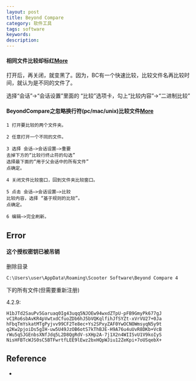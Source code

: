```yaml
---
layout: post
title: Beyond Compare
category: 软件工具
tags: software
keywords: 
description: 
---
```


#### 相同文件比较却标红[More](http://blog.chinaunix.net/uid-20753106-id-3966647.html)

打开后，再关闭，就变黑了。因为，BC有一个快速比较，比较文件名再比较时间，就认为是不同的文件了。

选择“会话”->“会话设置”里面的 “比较”选项卡，勾上“比较内容”->“二进制比较”

#### BeyondCompare之忽略换行符(pc/mac/unix)比较文件[More](https://blog.csdn.net/husion01/article/details/104309821)

```
1 打开要比较的两个文件夹。

2 任意打开一个不同的文件。

3 选择 会话–>会话设置–>重要
去掉下方的“比较行终止符的勾选”
选择最下面的“用于父会话中的所有文件”
点确定。

4 关闭文件比较窗口，回到文件夹比较窗口。

5 点击 会话–>会话设置–>比较
比较内容，选择 “基于规则的比较”。
点确定。

6 编辑–>完全刷新。
```

## Error

#### 这个授权密钥已被吊销

删除目录
```
C:\Users\user\AppData\Roaming\Scooter Software\Beyond Compare 4
```
下的所有文件(但需要重新注册)

4.2.9:
```
H1bJTd2SauPv5Garuaq0Ig43uqq5NJOEw94wxdZTpU-pFB9GmyPk677gJ
vC1Ro6sbAvKR4pVwtxdCfuoZDb6hJ5bVQKqlfihJfSYZt-xVrVU27+0Ja
hFbqTmYskatMTgPyjvv99CF2Te8ec+Ys2SPxyZAF0YwOCNOWmsyqN5y9t
q2Kw2pjoiDs5gIH-uw5U49JzOB6otS7kThBJE-H9A76u4uUvR8DKb+VcB
rWu5qSJGEnbsXNfJdq5L2D8QgRdV-sXHp2A-7j1X2n4WIISvU1V9koIyS
NisHFBTcWJS0sC5BTFwrtfLEE9lEwz2bxHQpWJiu12ZeKpi+7oUSqebX+
```

## Reference

* []()
